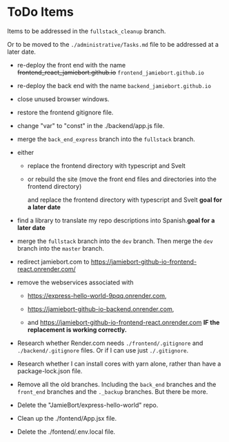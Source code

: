 # ToDo Items

Items to be addressed in the `fullstack_cleanup` branch.

Or to be moved to the `./administrative/Tasks.md` file to be addressed at a later date.

- re-deploy the front end with the name ~~frontend_react_jamiebort.github.io~~ `frontend_jamiebort.github.io`

- re-deploy the back end with the name `backend_jamiebort.github.io`

- close unused browser windows.

- restore the frontend gitignore file.

- change "var" to "const" in the ./backend/app.js file.

- merge the `back_end_express` branch into the `fullstack` branch.

- either

  - replace the frontend directory with typescript and Svelt

  - or rebuild the site (move the front end files and directories into the frontend directory)

    and replace the frontend directory with typescript and Svelt **goal for a later date**

- find a library to translate my repo descriptions into Spanish.**goal for a later date**

- merge the `fullstack` branch into the `dev` branch. Then merge the `dev` branch into the `master` branch.

- redirect jamiebort.com to https://jamiebort-github-io-frontend-react.onrender.com/

- remove the webservices associated with

  - https://express-hello-world-9pqq.onrender.com,

  - https://jamiebort-github-io-backend.onrender.com,

  - and https://jamiebort-github-io-frontend-react.onrender.com **IF the replacement is working correctly.**

- Research whether Render.com needs `./frontend/.gitignore` and `./backend/.gitignore` files. Or if I can use just `./.gitignore`.

- Research whether I can install cores with yarn alone, rather than have a package-lock.json file.

- Remove all the old branches. Including the `back_end` branches and the `front_end` branches and the `._backup` branches. But there be more.

- Delete the "JamieBort/express-hello-world" repo.

- Clean up the ./fontend/App.jsx file.

- Delete the ./fontend/.env.local file.
